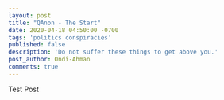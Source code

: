 ```yaml
---
layout: post
title: "QAnon - The Start"
date: 2020-04-18 04:50:00 -0700
tags: 'politics conspiracies'
published: false
description: 'Do not suffer these things to get above you.'
post_author: Ondi-Ahman
comments: true
---
```


Test Post